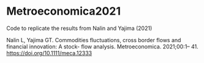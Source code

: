 # Metroeconomica2021
Code to replicate the results from Nalin and Yajima (2021) 

Nalin L, Yajima GT. Commodities fluctuations, cross border flows and financial innovation: A stock- flow analysis. Metroeconomica.  2021;00:1– 41.  https://doi.org/10.1111/meca.12333

